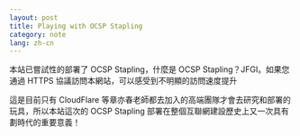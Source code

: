 ```yaml
---
layout: post
title: Playing with OCSP Stapling
category: note
lang: zh-cn
---
```


本站已嘗試性的部署了 OCSP Stapling，什麼是 OCSP Stapling？JFGI。如果您通過 HTTPS 協議訪問本網站，可以感受到不明顯的訪問速度提升

這是目前只有 CloudFlare 等章亦春老師都去加入的高端團隊才會去研究和部署的玩具，所以本站這次的 OCSP Stapling 部署在整個互聯網建設歷史上又一次具有劃時代的重要意義！
